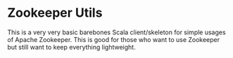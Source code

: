 # Zookeeper Utils
This is a very very basic barebones Scala client/skeleton for simple usages of Apache Zookeeper. This is good
for those who want to use Zookeeper but still want to keep everything lightweight.
